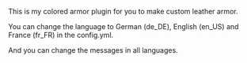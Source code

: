 This is my colored armor plugin for you to make custom leather armor.

You can change the language to German (de_DE), English (en_US) and France (fr_FR) in the config.yml.

And you can change the messages in all languages.
